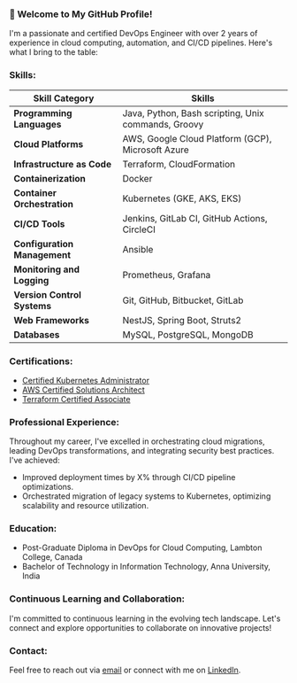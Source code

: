 ### 🚀 Welcome to My GitHub Profile!

I'm a passionate and certified DevOps Engineer with over 2 years of experience in cloud computing, automation, and CI/CD pipelines. Here's what I bring to the table:

### Skills:

| Skill Category                | Skills                                                                                      |
|-------------------------------|---------------------------------------------------------------------------------------------|
| **Programming Languages**     | Java, Python, Bash scripting, Unix commands, Groovy                                           |
| **Cloud Platforms**           | AWS, Google Cloud Platform (GCP), Microsoft Azure                                             |
| **Infrastructure as Code**    | Terraform, CloudFormation                                                                    |
| **Containerization**          | Docker                                                                                      |
| **Container Orchestration**   | Kubernetes (GKE, AKS, EKS)                                                                  |
| **CI/CD Tools**               | Jenkins, GitLab CI, GitHub Actions, CircleCI                                                  |
| **Configuration Management**  | Ansible                                                                                     |
| **Monitoring and Logging**    | Prometheus, Grafana                                                                          |
| **Version Control Systems**   | Git, GitHub, Bitbucket, GitLab                                                               |
| **Web Frameworks**            | NestJS, Spring Boot, Struts2                                                                 |
| **Databases**                 | MySQL, PostgreSQL, MongoDB                                                                   |

### Certifications:

- [Certified Kubernetes Administrator](https://www.cncf.io/certification/cka/)
- [AWS Certified Solutions Architect](https://aws.amazon.com/certification/certified-solutions-architect-associate/)
- [Terraform Certified Associate](https://learn.hashicorp.com/certification/terraform-associate)

### Professional Experience:
Throughout my career, I've excelled in orchestrating cloud migrations, leading DevOps transformations, and integrating security best practices. I've achieved:
- Improved deployment times by X% through CI/CD pipeline optimizations.
- Orchestrated migration of legacy systems to Kubernetes, optimizing scalability and resource utilization.

### Education:
- Post-Graduate Diploma in DevOps for Cloud Computing, Lambton College, Canada
- Bachelor of Technology in Information Technology, Anna University, India

### Continuous Learning and Collaboration:
I'm committed to continuous learning in the evolving tech landscape. Let's connect and explore opportunities to collaborate on innovative projects!

### Contact:
Feel free to reach out via [email](mailto:your.email@example.com) or connect with me on [LinkedIn](https://www.linkedin.com/in/yourprofile).
